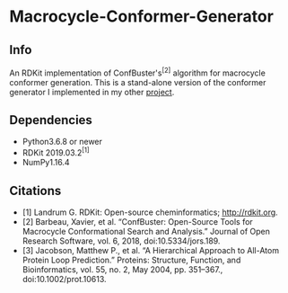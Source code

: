 # Macrocycle-Conformer-Generator

## Info
An RDKit implementation of ConfBuster's<sup>[2]</sup> algorithm for macrocycle conformer generation. This is a stand-alone version of the conformer generator I implemented in my other [project](https://github.com/e-dang/macrocycles).

## Dependencies
- Python3.6.8 or newer
- RDKit 2019.03.2<sup>[1]</sup>
- NumPy1.16.4

## Citations
- [1] Landrum G. RDKit: Open-source cheminformatics; http://rdkit.org.
- [2] Barbeau, Xavier, et al. “ConfBuster: Open-Source Tools for Macrocycle Conformational Search and Analysis.” Journal of Open Research Software, vol. 6, 2018, doi:10.5334/jors.189.
- [3] Jacobson, Matthew P., et al. “A Hierarchical Approach to All-Atom Protein Loop Prediction.” Proteins: Structure, Function, and Bioinformatics, vol. 55, no. 2, May 2004, pp. 351–367., doi:10.1002/prot.10613.